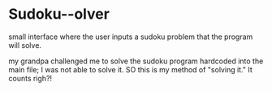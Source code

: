 # Sudoku--olver
small interface where the user inputs a sudoku problem that the program will solve.

my grandpa challenged me to solve the sudoku program hardcoded into the main file; I was not able to solve it. SO this is my method of "solving it." It counts righ?!
